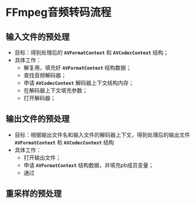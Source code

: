 # FFmpeg音频转码流程

## 输入文件的预处理

- 目标：得到处理后的 **```AVFormatContext```** 和 **```AVCodecContext```** 结构；
- 具体工作：
  - 解复用，填充好 **```AVFormatContext```** 结构数据；
  - 查找音频解码器；
  - 申请 **```AVCodecContext```** 解码器上下文结构内存；
  - 在解码器上下文填充参数；
  - 打开解码器；

## 输出文件的预处理

- 目标：根据输出文件名和输入文件的解码器上下文，得到处理后的输出文件 **```AVFormatContext```** 和 **```AVCodecContext```** 结构
- 具体工作：
  - 打开输出文件；
  - 申请 **```AVFormatContext```** 结构数据，并填充pb成员变量；
  - 通过

## 重采样的预处理
